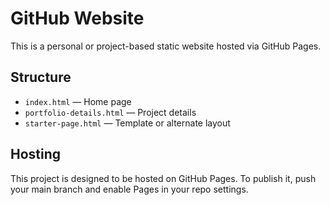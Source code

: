# GitHub Website

This is a personal or project-based static website hosted via GitHub Pages.

## Structure

- `index.html` — Home page
- `portfolio-details.html` — Project details
- `starter-page.html` — Template or alternate layout

## Hosting

This project is designed to be hosted on GitHub Pages.
To publish it, push your main branch and enable Pages in your repo settings.
